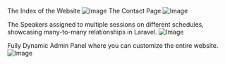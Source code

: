 The Index of the Website
![Image](https://github.com/user-attachments/assets/995ed665-8e20-4623-b0d5-e2bf9993c7b6)
The Contact Page
![Image](https://github.com/user-attachments/assets/c8c04109-830c-42eb-9227-68196ee5b9e6)

The Speakers assigned to multiple sessions on different schedules, showcasing many-to-many relationships in Laravel.
![Image](https://github.com/user-attachments/assets/a2a4561c-e1a0-462c-bbd9-a2d9c77a3752)

Fully Dynamic Admin Panel where you can customize the entire website.
![Image](https://github.com/user-attachments/assets/05fca58d-4d7b-4c06-9097-65cd2cc8a75e)


